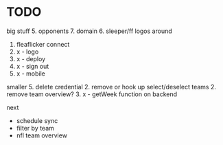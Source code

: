 # TODO

big stuff
5. opponents
7. domain
6. sleeper/ff logos around
1. fleaflicker connect
3. x - logo
2. x - deploy
2. x - sign out
4. x - mobile

smaller
5. delete credential
2. remove or hook up select/deselect teams
2. remove team overview?
3. x - getWeek function on backend

next
- schedule sync
- filter by team
- nfl team overview


